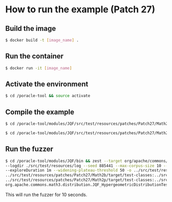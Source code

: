 # How to run the example (Patch 27)
## Build the image
```bash
$ docker build -t [image_name] .
```
## Run the container
```bash
$ docker run -it [image_name]
```
## Activate the environment
```bash
$ cd /poracle-tool && source activate
```
## Compile the example
```bash
$ cd /poracle-tool/modules/JQF/src/test/resources/patches/Patch27/Math2b && defects4j compile
```
```bash
$ cd /poracle-tool/modules/JQF/src/test/resources/patches/Patch27/Math2p && defects4j compile
```
## Run the fuzzer
```bash
$ cd /poracle-tool/modules/JQF/bin && zest --target org/apache/commons/math3/distribution/AbstractIntegerDistribution.java:138 \
--logdir ./src/test/resources/log --seed 885441 --max-corpus-size 10 --max-mutations 200 --duration 10s \
--exploreDuration 1m --widening-plateau-threshold 50 -o ../src/test/resources/fuzz-results-patch \
../src/test/resources/patches/Patch27/Math2b/target/test-classes:../src/test/resources/patches/Patch27/Math2b/target/classes \
../src/test/resources/patches/Patch27/Math2p/target/test-classes:../src/test/resources/patches/Patch27/Math2p/target/classes \
org.apache.commons.math3.distribution.JQF_HypergeometricDistributionTest testMath1021
```
This will run the fuzzer for 10 seconds.
